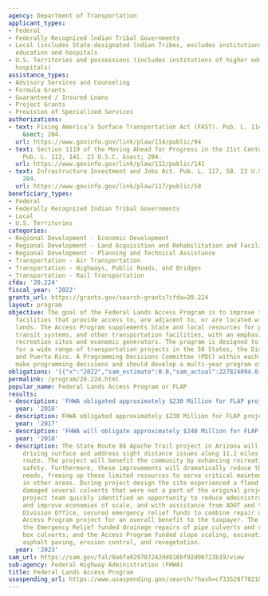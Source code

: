 ```yaml
---
agency: Department of Transportation
applicant_types:
- Federal
- Federally Recognized lndian Tribal Governments
- Local (includes State-designated lndian Tribes, excludes institutions of higher
  education and hospitals
- U.S. Territories and possessions (includes institutions of higher education and
  hospitals)
assistance_types:
- Advisory Services and Counseling
- Formula Grants
- Guaranteed / Insured Loans
- Project Grants
- Provision of Specialized Services
authorizations:
- text: Fixing America’s Surface Transportation Act (FAST). Pub. L. 114, 94. 23 U.S.C.
    &sect; 204.
  url: https://www.govinfo.gov/link/plaw/114/public/94
- text: Section 1119 of the Moving Ahead for Progress in the 21st Century Act (MAP-21).
    Pub. L. 112, 141. 23 U.S.C. &sect; 204.
  url: https://www.govinfo.gov/link/plaw/112/public/141
- text: Infrastructure Investment and Jobs Act. Pub. L. 117, 58. 23 U.S.C. &sect;
    204.
  url: https://www.govinfo.gov/link/plaw/117/public/58
beneficiary_types:
- Federal
- Federally Recognized Indian Tribal Governments
- Local
- U.S. Territories
categories:
- Regional Development - Economic Development
- Regional Development - Land Acquisition and Rehabilitation and Facilities Construction
- Regional Development - Planning and Technical Assistance
- Transportation - Air Transportation
- Transportation - Highways, Public Roads, and Bridges
- Transportation - Rail Transportation
cfda: '20.224'
fiscal_year: '2022'
grants_url: https://grants.gov/search-grants?cfda=20.224
layout: program
objective: The goal of the Federal Lands Access Program is to improve transportation
  facilities that provide access to, are adjacent to, or are located within Federal
  lands. The Access Program supplements State and local resources for public roads,
  transit systems, and other transportation facilities, with an emphasis on high-use
  recreation sites and economic generators. The program is designed to provide flexibility
  for a wide range of transportation projects in the 50 States, the District of Columbia,
  and Puerto Rico. A Programming Decisions Committee (PDC) within each State will
  make programming decisions and should develop a multi-year program of projects.
obligations: '[{"x":"2022","sam_estimate":0.0,"sam_actual":227824094.0,"usa_spending_actual":35194060.09},{"x":"2023","sam_estimate":332321960.0,"sam_actual":0.0,"usa_spending_actual":89755975.81},{"x":"2024","sam_estimate":309950971.0,"sam_actual":0.0,"usa_spending_actual":42833970.7}]'
permalink: /program/20.224.html
popular_name: Federal Lands Access Program or FLAP
results:
- description: 'FHWA obligated approximately $230 Million for FLAP projects. '
  year: '2016'
- description: FHWA obligated approximately $230 Million for FLAP projects.
  year: '2017'
- description: 'FHWA will obligate approximately $240 Million for FLAP projects. '
  year: '2018'
- description: The State Route 88 Apache Trail project in Arizona will provide a hardened
    driving surface and address sight distance issues along 11.2 miles of the historic
    route. The project will benefit the community by enhancing recreation access and
    safety. Furthermore, these improvements will dramatically reduce the maintenance
    needs, freeing up these limited resources to serve critical maintenance needs
    in other areas. During project design the site experienced a flood event that
    damaged several culverts that were not a part of the original project. The FHWA-CFLHD
    project team quickly identified an opportunity to reduce administrative costs
    and improve economies of scale, and with assistance from ADOT and the FHWA-AZ
    Division Office, secured emergency relief funds to combine repair work with the
    Access Program project for an overall benefit to the taxpayer. The project involves
    the Emergency Relief funded drainage repairs of pipe culverts and reinforced concrete
    box culverts; and the Access Program funded slope scaling, excavation, chip seal,
    asphalt paving, erosion control, and revegetation.
  year: '2023'
sam_url: https://sam.gov/fal/0a6fa029707242dd816bf92d0b723b19/view
sub-agency: Federal Highway Administration (FHWA)
title: Federal Lands Access Program
usaspending_url: https://www.usaspending.gov/search/?hash=cf33528f702108860e2b7ba56a8322a4
---
```

